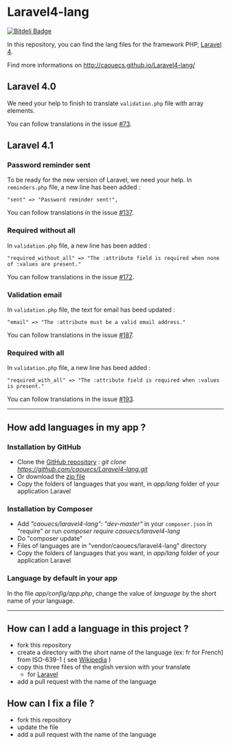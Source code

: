Laravel4-lang
=============
[![Bitdeli Badge](https://d2weczhvl823v0.cloudfront.net/caouecs/laravel4-lang/trend.png)](https://bitdeli.com/free "Bitdeli Badge")

In this repository, you can find the lang files for the framework PHP, [Laravel 4](http://www.laravel.com).

Find more informations on http://caouecs.github.io/Laravel4-lang/


Laravel 4.0
---

We need your help to finish to translate `validation.php` file with array elements.

You can follow translations in the issue [#73](https://github.com/caouecs/Laravel4-lang/issues/73).

Laravel 4.1
---

### Password reminder sent

To be ready for the new version of Laravel, we need your help. In `reminders.php` file, a new line has been added :

    "sent" => "Password reminder sent!",

You can follow translations in the issue [#137](https://github.com/caouecs/Laravel4-lang/issues/137).

### Required without all

In `validation.php` file, a new line has been added :

    "required_without_all" => "The :attribute field is required when none of :values are present."

You can follow translations in the issue [#172](https://github.com/caouecs/Laravel4-lang/issues/172).

### Validation email

In `validation.php` file, the text for email has beed updated :

    "email" => "The :attribute must be a valid email address."

You can follow translations in the issue [#187](https://github.com/caouecs/Laravel4-lang/issues/187).

### Required with all

In `validation.php` file, a new line has beed added :

    "required_with_all" => "The :attribute field is required when :values is present."

You can follow translations in the issue [#193](https://github.com/caouecs/Laravel4-lang/issues/193).

---

How add languages in my app ?
---

### Installation by GitHub

 * Clone the [GitHub repository](https://github.com/caouecs/Laravel4-lang/) : *git clone https://github.com/caouecs/Laravel4-lang.git*
 * Or download the [zip file](https://github.com/caouecs/Laravel4-lang/archive/master.zip)
 * Copy the folders of languages that you want, in *app/lang* folder of your application Laravel


### Installation by Composer

 * Add *"caouecs/laravel4-lang": "dev-master"* in your `composer.json` in "require" or run *composer require caouecs/laravel4-lang*
 * Do "composer update"
 * Files of languages are in "vendor/caouecs/laravel4-lang" directory
 * Copy the folders of languages that you want, in *app/lang* folder of your application Laravel


### Language by default in your app

In the file *app/config/app.php*, change the value of *language* by the short name of your language.

---

How can I add a language in this project ?
---

* fork this repository
* create a directory with the short name of the language (ex: fr for French) from ISO-639-1 ( see [Wikipedia](https://en.wikipedia.org/wiki/List_of_ISO_639-1_codes) )
* copy this three files of the english version with your translate
    * for [Laravel](https://github.com/laravel/laravel/tree/master/app/lang/en)
* add a pull request with the name of the language


How can I fix a file ?
---

* fork this repository
* update the file
* add a pull request with the name of the language
